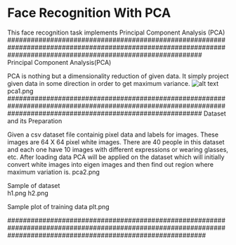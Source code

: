 # Face Recognition With PCA


This face recognition task implements Principal Component Analysis (PCA)
##################################################################################################################################################################
Principal Component Analysis(PCA)

PCA is nothing but a dimensionality reduction of given data.
It simply project given data in some direction in order to get maximum variance.
![alt text](https://github.com/ashunitinholkar/Face-Recognition-With-PCA/tree/master/Face%20Recognition%20with%20PCA/images/pca1.png?raw=true)
pca1.png
##################################################################################################################################################################
Dataset and its Preparation

Given a csv dataset file containig pixel data and labels for images. These images are 64 X 64 pixel white images.
There are 40 people in this dataset and each one have 10 images with different expressions or wearing glasses, etc.
After loading data PCA will be applied on the dataset which will initially convert white images into eigen images and then find out region where maximum variation is.
pca2.png

Sample of dataset  
h1.png
h2.png

Sample plot of training data 
plt.png

###################################################################################################################################################################


